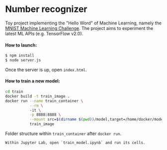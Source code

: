 # Number recognizer

Toy project implementing the "Hello Word" of Machine Learning, namely the [MNIST Machine Learning Challenge](https://www.kaggle.com/c/mnist-tutorial-machine-learning-challenge).
The project aims to experiment the latest ML APIs (e.g. TensorFlow v2.0).


#### How to launch:
```bash
$ npm install
$ node server.js
```
Once the server is up, open `index.html`.

#### How to train a new model:
```bash
cd train
docker build -t train_image .
docker run --name train_container \
           --rm \ 
           -it \
           -p 8888:8888 \
           --mount src=$(dirname $(pwd))/model,target=/home/docker/model,type=bind \
           train_image
```
Folder structure within `train_container` after `docker run`.
```
Within Jupyter Lab, open `train_model.ipynb` and run its cells.